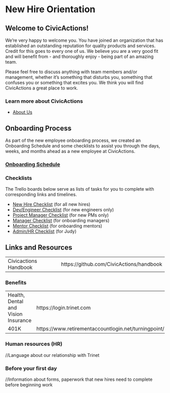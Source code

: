 # New Hire Orientation

## <a name="welcome"></a>Welcome to CivicActions!

We’re very happy to welcome you. You have joined an organization that has established an outstanding reputation for quality products and services. Credit for this goes to every one of us. We believe you are a very good fit and will benefit from - and thoroughly enjoy - being part of an amazing team.

Please feel free to discuss anything with team members and/or management, whether it’s something that disturbs you, something that confuses you or something that excites you. We think you will find CivicActions a great place to work.

### Learn more about CivicActions

* [About Us](../../about-us/)

## Onboarding Process

As part of the new employee onboarding process, we created an Onboarding Schedule and some checklists to assist you through the days, weeks, and months ahead as a new employee at CivicActions.

### [Onboarding Schedule](onboarding-schedule.md)

### Checklists

The Trello boards below serve as lists of tasks for you to complete with corresponding links and timelines.

- [New Hire Checklist](https://trello.com/b/sMn9YJcO/onboarding-new-hire-checklist-draft) (for all new hires)
- [Dev/Engineer Checklist](https://trello.com/b/bQeKK90e/onboarding-dev-engineering-new-employee-checklist-draft) (for new engineers only)
- [Project Manager Checklist](https://trello.com/b/KnmBekdC/onboarding-project-manager-new-employee-checklist-draft) (for new PMs only)
- [Manager Checklist](https://trello.com/b/FOILJ0i6/onboarding-manager-checklist-draft) (for onboarding managers)
- [Mentor Checklist](https://trello.com/b/LLHq2eTI/onboarding-mentor-checklist-draft) (for onboarding mentors)
- [Admin/HR Checklist](https://trello.com/b/RbC0clMU/onboarding-admin-hr-checklist-draft) (for Judy)

## Links and Resources

<table>
  <tr>
    <td>Civicactions Handbook</td>
    <td>https://github.com/CivicActions/handbook</td>
  </tr>
</table>

### Benefits

<table>
  <tr>
    <td>Health, Dental and Vision Insurance</td>
    <td>https://login.trinet.com</td>
  </tr>
  <tr>
    <td>401K</td>
    <td>https://www.retirementaccountlogin.net/turningpoint/</td>  
  </tr>
</table>

### Human resources (HR)

//Language about our relationship with Trinet


### Before your first day

//Information about forms, paperwork that new hires need to complete before beginning work
